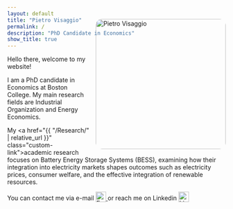 ```yaml
---
layout: default
title: "Pietro Visaggio"
permalink: /
description: "PhD Candidate in Economics"
show_title: true
---
```


<img
  src="{{ '/assets/images/PietroVisaggio.png' | relative_url }}"
  alt="Pietro Visaggio"
  width="300"
  style="float:right; margin-left:1em; margin-bottom:1em; margin-top:-6em; border-radius:15px;" />

Hello there, welcome to my website!  

I am a PhD candidate in Economics at Boston College. My main research fields are Industrial Organization and Energy Economics. 

My <a href="{{ "/Research/" | relative_url }}" class="custom-link">academic research</a> focuses on Battery Energy Storage Systems (BESS), examining how their integration into electricity markets shapes outcomes such as electricity prices, consumer welfare, and the effective integration of renewable resources.

<!-- Here you can download my <a href="{{ "/cv/" | relative_url }}" class="custom-link">CV</a>. -->

You can contact me via e-mail
<a href="mailto:visaggip@bc.edu" aria-label="Send email to Pietro Visaggio">
  <img src="{{'/assets/images/email_icon.png' | relative_url}}"
       alt="Email icon"
       style="width:24px; vertical-align:middle; margin-left:0rem; margin-bottom:0.5rem;">
</a>
or reach me on Linkedin
<a href="https://www.linkedin.com/in/pietro-visaggio-393369161/" target="_blank" rel="noopener" aria-label="Visit Pietro Visaggio on LinkedIn">
  <img src="{{ '/assets/images/linkedin_icon.png' | relative_url }}"
       alt="LinkedIn icon"
       style="width:24px; vertical-align:middle; margin-left:0rem; margin-bottom:0.5rem;">
</a>